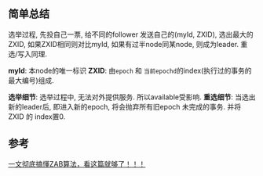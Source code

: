 

## 简单总结

选举过程, 先投自己一票, 给不同的follower 发送自己的(myId, ZXID), 选出最大的ZXID, 如果ZXID相同则对比myId, 如果有过半node同某node, 则成为leader.
重选/写入同理.

**myId**: 本node的唯一标识
**ZXID**: 由`epoch` 和 `当前epochd`的index(执行过的事务的最大编号)组成.

**选举细节**: 选举过程中, 无法对外提供服务. 所以available受影响.
**重选细节**: 当选出新的leader后, 即进入新的epoch, 将会抛弃所有旧epoch 未完成的事务. 并将 ZXID 的 index置0. 


## 参考

[一文彻底搞懂ZAB算法，看这篇就够了！！！](https://cloud.tencent.com/developer/article/2347150)